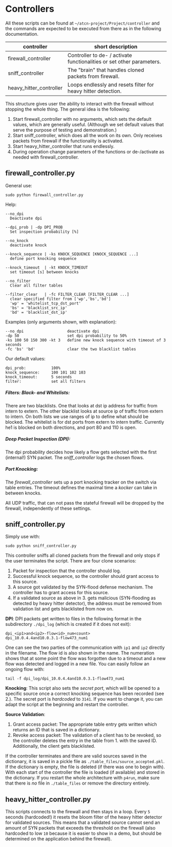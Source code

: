 # Controllers
All these scripts can be found at `~/atcn-project/Project/controller` and the commands are expected to be executed from there as in the following documentation.

| controller | short description |
| -------- | -------- |
| firewall_controller  | Controller to de- / activate functionalities or set other parameters.   |
| sniff_controller   |  The "brain" that handles cloned packets from firewall.   |
| heavy_hitter_controller | Loops endlessly and resets filter for heavy hitter detection. |

This structure gives user the ability to interact with the firewall without stopping the whole thing. The general idea is the following:
1. Start firewall_controller with no arguments, which sets the default values, which are generally useful. (Although we set default values that serve the purpose of testing and demonstration.)
2. Start sniff_controller, which does all the work on its own. Only receives packets from firewall if the functionality is activated.
3. Start heavy_hitter_controller that runs endlessly.
4. During operation change parameters of the functions or de-/activate as needed with firewall_controller.


## firewall_controller.py
General use:
```
sudo python firewall_controller.py
```
Help:
```
--no_dpi
  Deactivate dpi

--dpi_prob | -dp DPI_PROB
  Set inspection probability [%]

--no_knock
  deactivate knock

--knock_sequence | -ks KNOCK_SEQUENCE [KNOCK_SEQUENCE ...]
  define port knocking sequence

--knock_timeout  | -kt KNOCK_TIMEOUT
  set timeout [s] between knocks

--no_filter
  Clear all filter tables

--filter_clear   | -fc FILTER_CLEAR [FILTER_CLEAR ...]
  clear specified filter from ['wp','bs','bd']
  'wp' = 'whitelist_tcp_dst_port'
  'bs' = 'blacklist_src_ip'
  'bd' = 'blacklist_dst_ip'
```
Examples (only arguments shown, with explanation):
```
--no_dpi                   deactivate dpi
-dp 50                     set dpi probability to 50%
-ks 100 50 150 300 -kt 3   define new knock sequence with timeout of 3 seconds
-fc 'bs' 'bd'              clear the two blacklist tables
```
Our default values:
```
dpi_prob:           100%
knock_sequence:     100 101 102 103
knock_timeout:      5 seconds
filter:             set all filters
```

##### Filters: Black- and Whitelists:
There are two blacklists. One that looks at dst ip address for traffic from intern to extern. The other blacklist looks at source ip of traffic from extern to intern. On both lists we use ranges of ip to define what should be blocked. The whitelist is for dst ports from extern to intern traffic. Currently he1 is blocked on both directions, and port 80 and 110 is open.

##### Deep Packet Inspection (DPI):
The dpi probability decides how likely a flow gets selected with the first (internal!) SYN packet. The *sniff_controller* logs the chosen flows.

##### Port Knocking:
The *firewall_controller* sets up a port knocking tracker on the switch via table entries. The timeout defines the maximal time a _kocker_ can take in between knocks.

All UDP traffic, that can not pass the stateful firewall will be dropped by the firewall, independently of these settings.


## sniff_controller.py
Simply use with:
```
sudo python sniff_controller.py
```
This controller sniffs all cloned packets from the firewall and only stops if the user terminates the script. There are four clone scenarios:
1. Packet for inspection that the controller should log.
2. Successful knock sequence, so the controller should grant access to this source.
3. A source got validated by the SYN-flood defense mechanism. The controller has to grant access for this source.
4. If a validated source as above in 3. gets malicious (SYN-flooding as detected by heavy hitter detector), the address must be removed from validation list and gets blacklisted from now on.

**DPI**:
DPI packets get written to files in the following format in the subdirectory `./dpi_log` (which is created if it does not exit):
```
dpi_<ip1>and<ip2>-flow<id>_num<count>
dpi_10.0.4.4and10.0.3.1-flow473_num1
```
 One can see the two parties of the communication with `ip1` and `ip2` directly in the filename. The flow id is also shown in the name. The numeration shows that at some point the flow was forgotten due to a timeout and a new flow was detected and logged in a new file.
 You can easily follow an ongoing flow with:
 ```
 tail -f dpi_log/dpi_10.0.4.4and10.0.3.1-flow473_num1
 ```

**Knocking**:
This script also sets the *secret port*, which will be opened to a specific source once a correct knocking sequence has been recorded (see 2.). The secret port is _hardcoded_ to `3141`. If you want to change it, you can adapt the script at the beginning and restart the controller.

**Source Validation**:
1. Grant access packet: The appropriate table entry gets written which returns an ID that is saved in a dictionary.
2. Revoke access packet: The validation of a client has to be revoked, so the controller deletes the entry in the table from 1. with the saved ID. Additionally, the client gets blacklisted.

If the controller terminates and there are valid sources saved in the dictionary, it is saved in a pickle file as `./table_files/source_accepted.pkl`. If the dictionary is empty, the file is deleted (if there was one to begin with). With each start of the controller the file is loaded (if available) and stored in the dictionary. If you restart the whole architecture with `p4run`, make sure that there is _no_ file in `./table_files` or remove the directory entirely.

## heavy_hitter_controller.py
This scripts connects to the firewall and then stays in a loop. Every `5` seconds (hardcoded!) it resets the bloom filter of the heavy hitter detector for validated sources. This means that a validated source cannot send an amount of SYN packets that exceeds the threshold on the firewall (also hardcoded to low `10` because it is easier to show in a demo, but should be determined on the application behind the firewall).
